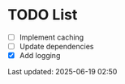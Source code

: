# TODO List

- [ ] Implement caching
- [ ] Update dependencies
- [x] Add logging

Last updated: 2025-06-19 02:50
